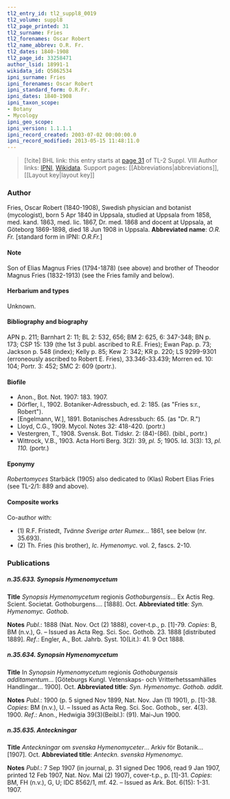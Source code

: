 ```yaml
---
tl2_entry_id: tl2_suppl8_0019
tl2_volume: suppl8
tl2_page_printed: 31
tl2_surname: Fries
tl2_forenames: Oscar Robert
tl2_name_abbrev: O.R. Fr.
tl2_dates: 1840-1908
tl2_page_id: 33258471
author_lsid: 18991-1
wikidata_id: Q5862534
ipni_surname: Fries
ipni_forenames: Oscar Robert
ipni_standard_form: O.R.Fr.
ipni_dates: 1840-1908
ipni_taxon_scope: 
- Botany
- Mycology
ipni_geo_scope: 
ipni_version: 1.1.1.1
ipni_record_created: 2003-07-02 00:00:00.0
ipni_record_modified: 2013-05-15 11:48:11.0
---
```


> [!cite] BHL link: this entry starts at [page 31](https://www.biodiversitylibrary.org/page/33258471) of TL-2 Suppl. VIII
> Author links: [IPNI](https://www.ipni.org/a/18991-1), [Wikidata](https://www.wikidata.org/wiki/Q5862534). Support pages: [[Abbreviations|abbreviations]], [[Layout key|layout key]]

### Author

Fries, Oscar Robert (1840-1908), Swedish physician and botanist (mycologist), born 5 Apr 1840 in Uppsala, studied at Uppsala from 1858, med. kand. 1863, med. lic. 1867, Dr. med. 1868 and docent at Uppsala, at Göteborg 1869-1898, died 18 Jun 1908 in Uppsala. 
**Abbreviated name**: *O.R. Fr.* \[standard form in IPNI: *O.R.Fr.*\]

#### Note

Son of Elias Magnus Fries (1794-1878) (see above) and brother of Theodor Magnus Fries (1832-1913) (see the Fries family and below).

#### Herbarium and types

Unknown.

#### Bibliography and biography

APN p. 211; Barnhart 2: 11; BL 2: 532, 656; BM 2: 625, 6: 347-348; BN p. 173; CSP 15: 139 (the 1st 3 publ. ascribed to R.E. Fries); Ewan Pap. p. 73; Jackson p. 548 (index); Kelly p. 85; Kew 2: 342; KR p. 220; LS 9299-9301 (erroneously ascribed to Robert E. Fries), 33.346-33.439; Morren ed. 10: 104; Portr. 3: 452; SMC 2: 609 (portr.).

#### Biofile

- Anon., Bot. Not. 1907: 183. 1907.
- Dörfler, I., 1902. Botaniker-Adressbuch, ed. 2: 185. (as "Fries s:r., Robert").
- \[Engelmann, W.\], 1891. Botanisches Adressbuch: 65. (as "Dr. R.")
- Lloyd, C.G., 1909. Mycol. Notes 32: 418-420. (portr.)
- Vestergren, T., 1908. Svensk. Bot. Tidskr. 2: (84)-(86). (bibl., portr.)
- Wittrock, V.B., 1903. Acta Horti Berg. 3(2): 39, *pl. 5*; 1905. Id. 3(3): 13, *pl. 110.* (portr.)

#### Eponymy

*Robertomyces* Starbäck (1905) also dedicated to (Klas) Robert Elias Fries (see TL-2/1: 889 and above).

#### Composite works

Co-author with:
- (1) R.F. Fristedt, *Tvänne Sverige arter Rumex*... 1861, see below (nr. 35.693).
- (2) Th. Fries (his brother), *Ic. Hymenomyc.* vol. 2, fascs. 2-10.

### Publications

##### n.35.633. Synopsis Hymenomycetum

**Title**
*Synopsis Hymenomycetum* regionis *Gothoburgensis*... Ex Actis Reg. Scient. Societat. Gothoburgens.... \[1888\]. Oct.
**Abbreviated title**: *Syn. Hymenomyc. Gothob.*

**Notes**
*Publ*.: 1888 (Nat. Nov. Oct (2) 1888), cover-t.p., p. \[1\]-79. *Copies*: B, BM (n.v.), G. – Issued as Acta Reg. Sci. Soc. Gothob. 23. 1888 \[distributed 1889\].
*Ref*.: Engler, A., Bot. Jahrb. Syst. 10(Lit.): 41. 9 Oct 1888.

##### n.35.634. Synopsin Hymenomycetum

**Title**
In *Synopsin Hymenomycetum* regionis *Gothoburgensis additamentum*... \[Göteburgs Kungl. Vetenskaps- och Vritterhetssamhälles Handlingar... 1900\]. Oct.
**Abbreviated title**: *Syn. Hymenomyc. Gothob. addit.*

**Notes**
*Publ*.: 1900 (p. 5 signed Nov 1899, Nat. Nov. Jan (1) 1901), p. \[1\]-38. *Copies*: BM (n.v.), U. – Issued as Acta Reg. Sci. Soc. Gothob., ser. 4(3). 1900.
*Ref*.: Anon., Hedwigia 39(3)(Beibl.): (91). Mai-Jun 1900.

##### n.35.635. Anteckningar

**Title**
*Anteckningar* om *svenska Hymenomyceter*... Arkiv för Botanik... \[1907\]. Oct.
**Abbreviated title**: *Anteckn. svenska Hymenomyc.*

**Notes**
*Publ*.: 7 Sep 1907 (in journal, p. 31 signed Dec 1906, read 9 Jan 1907, printed 12 Feb 1907, Nat. Nov. Mai (2) 1907), cover-t.p., p. \[1\]-31. *Copies*: BM, FH (n.v.), G, U; IDC 8562/1, mf. 42. – Issued as Ark. Bot. 6(15): 1-31. 1907.

